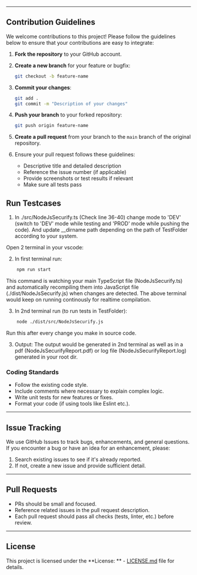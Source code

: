 
---

## Contribution Guidelines

We welcome contributions to this project! Please follow the guidelines below to ensure that your contributions are easy to integrate:

1. **Fork the repository** to your GitHub account.

2. **Create a new branch** for your feature or bugfix:

    ```bash
    git checkout -b feature-name
    ```

3. **Commit your changes**:

    ```bash
    git add .
    git commit -m "Description of your changes"
    ```

4. **Push your branch** to your forked repository:

    ```bash
    git push origin feature-name
    ```

5. **Create a pull request** from your branch to the `main` branch of the original repository.

6. Ensure your pull request follows these guidelines:
    - Descriptive title and detailed description
    - Reference the issue number (if applicable)
    - Provide screenshots or test results if relevant
    - Make sure all tests pass

## Run Testcases

1. In ./src/NodeJsSecurify.ts (Check line 36-40) change mode to 'DEV' (switch to 'DEV' mode while testing and 'PROD' mode while pushing the code). And update __dirname path depending on the path of TestFolder according to your system.

Open 2 terminal in your vscode:

2. In first terminal run:
```bash
    npm run start
```
This command is watching your main TypeScript file (NodeJsSecurify.ts) and automatically recompiling them into JavaScript file (./dist/NodeJsSecurify.js) when changes are detected.
The above terminal would keep on running continously for realtime compilation.

3. In 2nd terminal run (to run tests in TestFolder):
```bash
    node ./dist/src/NodeJsSecurify.js
```
Run this after every change you make in source code.

3. Output:
The output would be generated in 2nd terminal as well as in a pdf (NodeJsSecurifyReport.pdf) or log file (NodeJsSecurifyReport.log) generated in your root dir.

### Coding Standards

- Follow the existing code style.
- Include comments where necessary to explain complex logic.
- Write unit tests for new features or fixes.
- Format your code (if using tools like Eslint etc.).

---

## Issue Tracking

We use GitHub Issues to track bugs, enhancements, and general questions. If you encounter a bug or have an idea for an enhancement, please:

1. Search existing issues to see if it's already reported.
2. If not, create a new issue and provide sufficient detail.

---

## Pull Requests

- PRs should be small and focused.
- Reference related issues in the pull request description.
- Each pull request should pass all checks (tests, linter, etc.) before review.

---

## License

This project is licensed under the **License: ** - [LICENSE.md](https://github.com/prayas7102/NodejsSecurify/blob/main/LICENSE) file for details.
